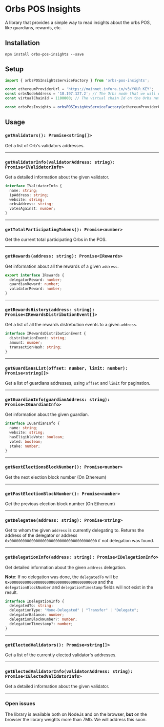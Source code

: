 # Orbs POS Insights
A library that provides a simple way to read insights about the orbs POS, like guardians, rewards, etc.

## Installation
`npm install orbs-pos-insights --save`

## Setup

```js
import { orbsPOSInsightsServiceFactory } from 'orbs-pos-insights';

const ethereumProviderUrl = 'https://mainnet.infura.io/v3/YOUR_KEY';	// The Ethereum that we will query
const orbsNodeAddress = '18.197.127.2';	// The Orbs node that we will query
const virtualChainId = 1100000;	// The virtual chain Id on the Orbs network

const orbsPosInsights = orbsPOSInsightsServiceFactory(ethereumProviderUrl, orbsNodeAddress, virtualChainId);
```


## Usage

### `getValidators(): Promise<string[]>`

Get a list of Orb's validators addresses.

---

### `getValidatorInfo(validatorAddress: string): Promise<IValidatorInfo>`

Get a detailed information about the given validator.

```ts
interface IValidatorInfo {
  name: string;
  ipAddress: string;
  website: string;
  orbsAddress: string;
  votesAgainst: number;
}
```

---

### `getTotalParticipatingTokens(): Promise<number>`

Get the current total participating Orbs in the POS.

---

### `getRewards(address: string): Promise<IRewards>`

Get information about all the rewards of a given `address`.

```ts
export interface IRewards {
  delegatorReward: number;
  guardianReward: number;
  validatorReward: number;
}
```

---

### `getRewardsHistory(address: string): Promise<IRewardsDistributionEvent[]>`

Get a list of all the rewards distrebution events to a given `address`.

```ts
interface IRewardsDistributionEvent {
  distributionEvent: string;
  amount: number;
  transactionHash: string;
}
```

---

### `getGuardiansList(offset: number, limit: number): Promise<string[]>`

Get a list of guardians addresses, using `offset` and `limit` for pagination.

---

### `getGuardianInfo(guardianAddress: string): Promise<IGuardianInfo>`

Get information about the given guardian.

```ts
interface IGuardianInfo {
  name: string;
  website: string;
  hasEligibleVote: boolean;
  voted: boolean;
  stake: number;
}
```

---

### `getNextElectionsBlockNumber(): Promise<number>`

Get the next election block number (On Ethereum)

---

### `getPastElectionBlockNumber(): Promise<number>`

Get the previous election block number (On Ethereum)

---

### `getDelegatee(address: string): Promise<string>`

Get to whom the given `address` is currently delegating to. Returns the address of the delegator or address `0x0000000000000000000000000000000000000000` if not delegation was found.

---

### `getDelegationInfo(address: string): Promise<IDelegationInfo>`

Get detailed information about the given `address` delegation.

**Note:** If no delegation was done, the `delegatedTo` will be `0x0000000000000000000000000000000000000000` and the `delegationBlockNumber` and `delegationTimestamp` fields will not exist in the result.

```ts
interface IDelegationInfo {
  delegatedTo: string;
  delegationType: "None-Delegated" | "Transfer" | "Delegate";
  delegatorBalance: number;
  delegationBlockNumber?: number;
  delegationTimestamp?: number;
}
```

---

### `getElectedValidators(): Promise<string[]>`

Get a list of the currently elected validator's addresses.

---

### `getElectedValidatorInfo(validatorAddress: string): Promise<IElectedValidatorInfo>`

Get a detailed information about the given validator.

---

### Open issues
The library is available both on NodeJs and on the browser, **but** on the browser the library weights more than 7Mb. We will address this soon.